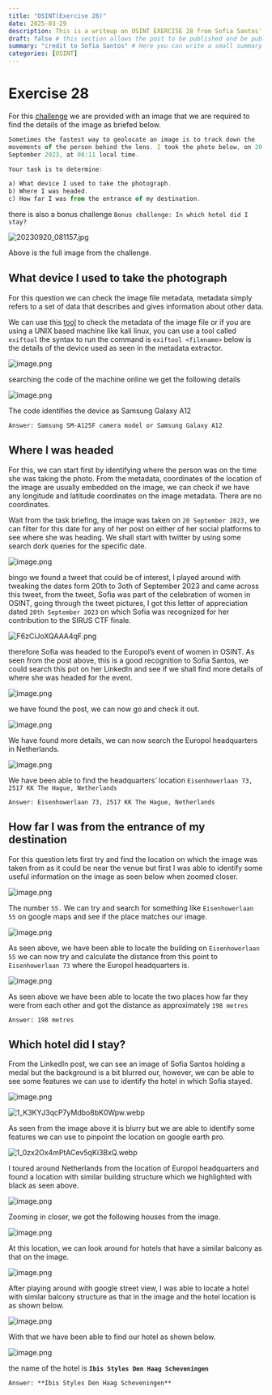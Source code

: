 ```yaml
---
title: "OSINT(Exercise 28)"
date: 2025-03-29
description: This is a writeup on OSINT EXERCISE 28 from Sofia Santos' OSINT analysis and exercises.
draft: false # this section allows the post to be published and be public, is it is set to true the post will not be published.
summary: "credit to Sofia Santos" # Here you can write a small summary of the post if needed
categories: [OSINT]
---
```

# Exercise 28

For this [challenge](https://gralhix.com/list-of-osint-exercises/osint-exercise-028/) we are provided with an image that we are required to find the details of the image as briefed below.

```jsx
Sometimes the fastest way to geolocate an image is to track down the 
movements of the person behind the lens. I took the photo below, on 20 
September 2023, at 08:11 local time.

Your task is to determine:

a) What device I used to take the photograph.
b) Where I was headed.
c) How far I was from the entrance of my destination.
```

there is also a bonus challenge `Bonus challenge: In which hotel did I stay?` 

![20230920_081157.jpg](20230920_081157.jpg)

Above is the full image from the challenge.

## What device I used to take the photograph

For this question we can check the image file metadata, metadata simply refers to a set of data that describes and gives information about other data.

We can use this [tool](https://www.metadata2go.com) to check the metadata of the image file or if you are using a UNIX based machine like kali linux, you can use a tool called `exiftool` the syntax to run the command is `exiftool <filename>` below is the details of the device used as seen in the metadata extractor.

![image.png](image.png)

searching the code of the machine online we get the following details

![image.png](image%201.png)

The code identifies the device as Samsung Galaxy A12

`Answer: Samsung SM-A125F camera model or Samsung Galaxy A12`

## Where I was headed

For this, we can start first by identifying where the person was on the time she was taking the photo. From the metadata, coordinates of the location of the image are usually embedded on the image, we can check if we have any longitude and latitude coordinates on the image metadata. There are no coordinates.

Wait from the task briefing, the image was taken on `20 September 2023,` we can filter for this date for any of her post on either of her social platforms to see where she was heading. We shall start with twitter by using some search dork queries for the specific date.

![image.png](image%202.png)

bingo we found a tweet that could be of interest, I played around with tweaking the dates form 20th to 3oth of September 2023 and came across this tweet, from the tweet, Sofia was part of the celebration of women in OSINT, going through the tweet pictures, I got this letter of appreciation dated `20th September 2023` on which Sofia was recognized for her contribution to the SIRUS CTF finale.

![F6zCiJoXQAAA4qF.png](F6zCiJoXQAAA4qF.png)

therefore Sofia was headed to the Europol’s event of women in OSINT. As seen from the post above, this is a good recognition to Sofia Santos, we could search this pot on her LinkedIn and see if we shall find more details of where she was headed for the event.

![image.png](image%203.png)

we have found the post, we can now go and check it out.

![image.png](image%204.png)

We have found more details, we can now search the Europol headquarters in Netherlands.

![image.png](image%205.png)

We have been able to find the headquarters’ location `Eisenhowerlaan 73, 2517 KK The Hague, Netherlands`

`Answer: Eisenhowerlaan 73, 2517 KK The Hague, Netherlands` 

## How far I was from the entrance of my destination

For this question lets first try and find the location on which the image was taken from as it could be near the venue but first I was able to identify some useful information on the image as seen below when zoomed closer.

![image.png](image%206.png)

The number `55.` We can try and search for something like `Eisenhowerlaan 55` on google maps and see if the place matches our image.

![image.png](image%207.png)

As seen above, we have been able to locate the building on `Eisenhowerlaan 55` we can now try and calculate the distance from this point to `Eisenhowerlaan 73` where the Europol headquarters is.

![image.png](image%208.png)

As seen above we have been able to locate the two places how far they were from each other  and got the distance as approximately `198 metres` 

`Answer: 198 metres` 

## Which hotel did I stay?

From the LinkedIn post, we can see an image of Sofia Santos holding a medal but the background is a bit blurred our, however, we can be able to see some features we can use to identify the hotel in which Sofia stayed.

![image.png](image%209.png)

![1_K3KYJ3qcP7yMdbo8bK0Wpw.webp](1_K3KYJ3qcP7yMdbo8bK0Wpw.webp)

As seen from the image above it is blurry but we are able to identify some features we can use to pinpoint the location on google earth pro.

![1_0zx2Ox4mPtACev5qKi3BxQ.webp](1_0zx2Ox4mPtACev5qKi3BxQ.webp)

I toured around Netherlands from the location of Europol headquarters and found a location with similar building structure which we highlighted with black as seen above.

![image.png](image%2010.png)

Zooming in closer, we got the following houses from the image.

![image.png](image%2011.png)

At this location, we can look around for hotels that have a similar balcony as that on the image.

![image.png](image%2012.png)

After playing around with google street view, I was able to locate a hotel with similar balcony structure as that in the image and the hotel location is as shown below.

![image.png](image%2013.png)

With that we have been able to find our hotel as shown below.

![image.png](image%2014.png)

the name of the hotel is **`Ibis Styles Den Haag Scheveningen`** 

`Answer: **Ibis Styles Den Haag Scheveningen**`